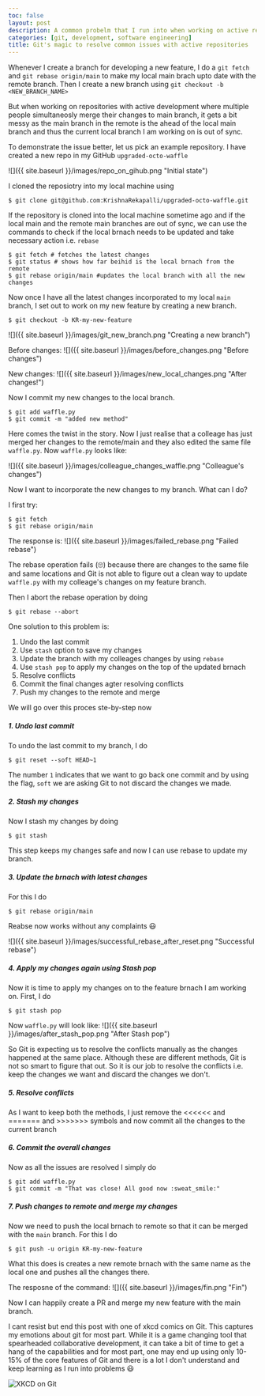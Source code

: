 ```yaml
---
toc: false
layout: post
description: A common probelm that I run into when working on active repositories.
categories: [git, development, software engineering]
title: Git's magic to resolve common issues with active repositories
---
```


Whenever I create a branch for developing a new feature, I do a `git fetch` and `git rebase origin/main` to make my local main brach upto date with the remote branch. Then I create a new branch using `git checkout -b <NEW_BRANCH_NAME>`

But when working on repositories with active development where multiple people simultaneosly merge their changes to main branch, it gets a bit messy as the main branch in the remote is the ahead of the local main branch and thus the current local branch I am working on is out of sync. 

To demonstrate the issue better, let us pick an example repository. I have created a new repo in my GitHub `upgraded-octo-waffle`

![]({{ site.baseurl }}/images/repo_on_gihub.png "Initial state")


I cloned the reposiotry into my local machine using 

```shell
$ git clone git@github.com:KrishnaRekapalli/upgraded-octo-waffle.git
```

If the repository is cloned into the local machine sometime ago and if the local main and the remote main branches are out of sync, we can use the commands to check if the local brnach needs to be updated and take necessary action i.e. `rebase`

```shell
$ git fetch # fetches the latest changes
$ git status # shows how far beihid is the local brnach from the remote
$ git rebase origin/main #updates the local branch with all the new changes
```

Now once I have all the latest changes incorporated to my local `main` branch, I set out to work on my new feature by creating a new branch.

```shell
$ git checkout -b KR-my-new-feature
```
![]({{ site.baseurl }}/images/git_new_branch.png "Creating a new branch")

Before changes:
![]({{ site.baseurl }}/images/before_changes.png "Before changes")

New changes:
![]({{ site.baseurl }}/images/new_local_changes.png "After changes!")

Now I commit my new changes to the local branch.

```shell
$ git add waffle.py
$ git commit -m "added new method"
```
Here comes the twist in the story. Now I just realise that a colleage has just merged her changes to the remote/main and they also edited the same file `waffle.py`. Now `waffle.py` looks like:

![]({{ site.baseurl }}/images/colleague_changes_waffle.png "Colleague's changes")

Now I want to incorporate the new changes to my branch. What can I do? 

I first try:
```shell
$ git fetch
$ git rebase origin/main
```

The response is:
![]({{ site.baseurl }}/images/failed_rebase.png "Failed rebase")

The rebase operation fails (:roll_eyes:) because there are changes to the same file and same locations and Git is not able to figure out a clean way to update `waffle.py` with my colleage's changes on my feature branch.

Then I abort the rebase operation by doing
```shell
$ git rebase --abort
```
One solution to this problem is:
1. Undo the last commit 
2. Use `stash` option to save my changes
3. Update the branch with my colleages changes by using `rebase`
4. Use `stash pop` to apply my changes on the top of the updated brnach
5. Resolve conflicts
6. Commit the final changes agter resolving conflicts
7. Push my changes to the remote and merge

We will go over this proces ste-by-step now

##### 1. Undo last commit
To undo the last commit to my branch, I do
```shell
$ git reset --soft HEAD~1
```
The number `1` indicates that we want to go back one commit and by using the flag, `soft` we are asking Git to not discard the changes we made. 

##### 2. Stash my changes
Now I stash my changes by doing
```shell
$ git stash
```
This step keeps my changes safe and now I can use rebase to update my branch. 


##### 3. Update the brnach with latest changes
For this I do
```shell
$ git rebase origin/main
```
Reabse now works without any complaints :smiley:

![]({{ site.baseurl }}/images/successful_rebase_after_reset.png "Successful rebase")

##### 4. Apply my changes again using Stash pop

Now it is time to apply my changes on to the feature brnach I am working on. First, I do

```shell
$ git stash pop
```

Now `waffle.py` will look like:
![]({{ site.baseurl }}/images/after_stash_pop.png "After Stash pop")

So Git is expecting us to resolve the conflicts manually as the changes happened at the same place. Although these are different methods, Git is not so smart to figure that out. So it is our job to resolve the conflicts i.e. keep the changes we want and discard the changes we don't.


##### 5. Resolve conflicts
As I want to keep both the methods, I just remove the <<<<<< and ======= and >>>>>>> symbols and now commit all the changes to the current branch


##### 6. Commit the overall changes
Now as all the issues are resolved I simply do

```shell
$ git add waffle.py
$ git commit -m "That was close! All good now :sweat_smile:"
```

##### 7. Push changes to remote and merge my changes

Now we need to push the local brnach to remote so that it can be merged with the `main` branch. For this I do

```shell
$ git push -u origin KR-my-new-feature
```

What this does is creates a new remote brnach with the same name as the local one and pushes all the changes there. 

The resposne of the command:
![]({{ site.baseurl }}/images/fin.png "Fin")

Now I can happily create a PR and merge my new feature with the main branch. 

I cant resist but end this post with one of xkcd comics on Git. This captures my emotions about git for most part. While it is a game changing tool that spearheaded collaborative development, it can take a bit of time to get a hang of the capabilities and for most part, one may end up using only 10-15% of the core features of Git and there is a lot I don't understand and keep learning as I run into problems :smiley: 

![](https://imgs.xkcd.com/comics/git.png "XKCD on Git")
